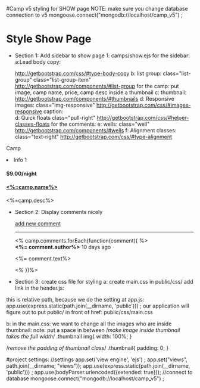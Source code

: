 #Camp v5 styling for SHOW page
NOTE: make sure you change database connection to v5
mongoose.connect("mongodb://localhost/camp_v5") ;

# Style Show Page
* Section 1: Add sidebar to show page
1: camps/show.ejs
for the sidebar:
    a:Lead body copy: <p class="lead">
    http://getbootstrap.com/css/#type-body-copy
    b: list group: class="list-group" class="list-group-item"
    http://getbootstrap.com/components/#list-group
for the camp: put image, camp name, price, camp desc inside a thumbnail
    c: thumbnail: http://getbootstrap.com/components/#thumbnails
    d: Responsive images:  class="img-responsive"
    http://getbootstrap.com/css/#images-responsive
       caption:   
    d: Quick floats class="pull-right"
    http://getbootstrap.com/css/#helper-classes-floats
for the comments:
    e: wells: class="well"
    http://getbootstrap.com/components/#wells
    f: Alignment classes: class="text-right"
    http://getbootstrap.com/css/#type-alignment

<div class="container">
    <div class="row">
        <div class="col-md-3">
            <p class="lead">Camp</p>
            <div class="list-group">
                <li class="list-group-item active">Info 1</li>
            </div>
        </div>
        <div class="col-md-9">
            <img class="img-responsive" src="<%= camp.image%>" alt="">
            <div class="caption">
                <h4 class="pull-right">$9.00/night</h4>
                <!--later this should be a link-->
                <h4><a href="#"><%=camp.name%></a></h4>
                <p><%=camp.desc%></p>
            </div>
        </div>

* Section 2: Display comments nicely
        <div class="well">
            <div class="text-right">
                <a class="btn btn-success" href="/camps/<%=camp._id%>/comments/new" role="button">add new comment</a>
            </div>
            <!--add some spacing-->
            <hr>
            <!--each comment will be on a new row-->
            <% camp.comments.forEach(function(comment){ %>
                <div class="row">
                    <div class="col-md-12">
                        <!--author and days on the same line-->
                        <strong><%= comment.author%></strong>
                        <span class="pull-right"> 10 days ago</span>
                        <!--start a new line-->
                        <p>
                             <%= comment.text%>
                        </p>
                    </div>
                </div>
            <% })%>
        </div>

* Section 3: create css file for styling
a: create main.css in public/css/
add link in the header.js:
    <link rel="stylesheet" href="css/main.css">
this is relative path, because we do the setting at app.js:
 app.use(express.static(path.join(__dirname, 'public'))) ;
 our application will figure out to put public/ in front of href:
 public/css/main.css

b: in the main.css:
we want to change all the images who are inside thumbnail: note: put a space in between
/*make image inside thumbnail takes the full width*/
.thumbnail img{
    width: 100%;
}

/*remove the padding of thumbnail class*/
.thumbnail{
    padding: 0;
}


#project settings:
//settings
app.set('view engine', 'ejs') ;
app.set("views", path.join(__dirname, "views"));
app.use(express.static(path.join(__dirname, 'public'))) ;
app.use(bodyParser.urlencoded({extended: true}));
//connect to database
mongoose.connect("mongodb://localhost/camp_v5") ;
